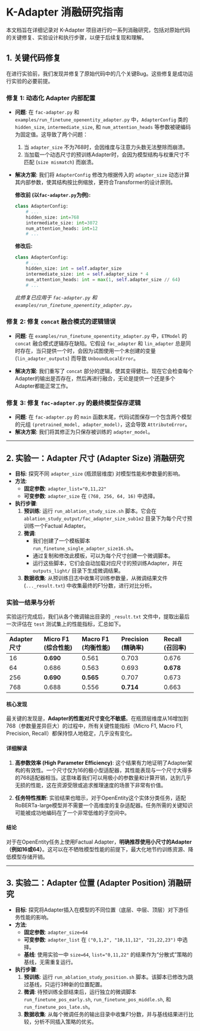 # K-Adapter 消融研究指南

本文档旨在详细记录对 K-Adapter 项目进行的一系列消融研究，包括对原始代码的关键修复、实验设计和执行步骤，以便于后续复现和理解。

## 1. 关键代码修复

在进行实验前，我们发现并修复了原始代码中的几个关键Bug。这些修复是成功运行实验的必要前提。

### 修复 1: 动态化 Adapter 内部配置

- **问题**: 在 `fac-adapter.py` 和 `examples/run_finetune_openentity_adapter.py` 中，`AdapterConfig` 类的 `hidden_size`, `intermediate_size`, 和 `num_attention_heads` 等参数被硬编码为固定值。这导致了两个问题：
    1.  当 `adapter_size` 不为768时，会因维度与注意力头数无法整除而崩溃。
    2.  当加载一个动态尺寸的预训练Adapter时，会因为模型结构与权重尺寸不匹配 (`size mismatch`) 而崩溃。

- **解决方案**: 我们将 `AdapterConfig` 修改为根据传入的 `adapter_size` 动态计算其内部参数，使其结构按比例缩放，更符合Transformer的设计原则。

    **修改前 (以`fac-adapter.py`为例):**
    ```python
    class AdapterConfig:
        # ...
        hidden_size: int=768
        intermediate_size: int=3072
        num_attention_heads: int=12
        # ...
    ```

    **修改后:**
    ```python
    class AdapterConfig:
        # ...
        hidden_size: int = self.adapter_size
        intermediate_size: int = self.adapter_size * 4
        num_attention_heads: int = max(1, self.adapter_size // 64)
        # ...
    ```
    *此修复已应用于 `fac-adapter.py` 和 `examples/run_finetune_openentity_adapter.py`。*

### 修复 2: 修复 `concat` 融合模式的逻辑错误

- **问题**: 在 `examples/run_finetune_openentity_adapter.py` 中，`ETModel` 的 `concat` 融合模式逻辑存在缺陷。它假设 `fac_adapter` 和 `lin_adapter` 总是同时存在，当只提供一个时，会因为试图使用一个未创建的变量 (`lin_adapter_outputs`) 而导致 `UnboundLocalError`。

- **解决方案**: 我们重写了 `concat` 部分的逻辑，使其变得健壮。现在它会检查每个Adapter的输出是否存在，然后再进行融合，无论是提供一个还是多个Adapter都能正常工作。

### 修复 3: 修复 `fac-adapter.py` 的最终模型保存逻辑

- **问题**: 在 `fac-adapter.py` 的 `main` 函数末尾，代码试图保存一个包含两个模型的元组 `(pretrained_model, adapter_model)`，这会导致 `AttributeError`。
- **解决方案**: 我们将其修正为只保存被训练的 `adapter_model`。

---

## 2. 实验一：Adapter 尺寸 (Adapter Size) 消融研究

- **目标**: 探究不同 `adapter_size` (瓶颈层维度) 对模型性能和参数量的影响。
- **方法**:
    - **固定参数**: `adapter_list="0,11,22"`
    - **可变参数**: `adapter_size` 在 `(768, 256, 64, 16)` 中选择。
- **执行步骤**:
    1.  **预训练**: 运行 `run_ablation_study_size.sh` 脚本。它会在 `ablation_study_output/fac_adapter_size_sub1e2` 目录下为每个尺寸预训练一个Factual Adapter。
    2.  **微调**:
        - 我们创建了一个模板脚本 `run_finetune_single_adapter_size16.sh`。
        - 通过复制和修改此模板，可以为每个尺寸创建一个微调脚本。
        - 运行这些脚本，它们会自动加载对应尺寸的预训练Adapter，并在 `outputs_light/` 目录下生成微调结果。
    3.  **数据收集**: 从预训练日志中收集可训练参数量，从微调结果文件 (`..._result.txt`) 中收集最终的F1分数，进行对比分析。

### 实验一结果与分析

实验运行完成后，我们从各个微调输出目录的 `_result.txt` 文件中，提取出最后一次评估在 `test` 测试集上的性能指标，汇总如下。

| Adapter 尺寸 | Micro F1 (综合性能) | Macro F1 (均衡性能) | Precision (精确率) | Recall (召回率) |
| :--- | :--- | :--- | :--- | :--- |
| 16 | **0.690** | 0.561 | 0.703 | 0.676 |
| 64 | 0.686 | 0.563 | 0.693 | **0.678** |
| 256 | **0.690** | **0.565** | 0.707 | 0.673 |
| 768 | 0.688 | 0.556 | **0.714** | 0.663 |

#### 核心发现

最关键的发现是，**Adapter的性能对尺寸变化不敏感**。在瓶颈层维度从16增加到768（参数量差异巨大）的过程中，所有关键性能指标（Micro F1, Macro F1, Precision, Recall）都保持惊人地稳定，几乎没有变化。

#### 详细解读

1.  **高参数效率 (High Parameter Efficiency)**: 这个结果有力地证明了Adapter架构的有效性。一个尺寸仅为16的极小型适配器，其性能表现与一个尺寸大得多的768适配器相当。这意味着我们可以用极小的参数量和计算开销，达到几乎无损的性能，这在资源受限或追求推理速度的场景下非常有价值。

2.  **任务特性推断**: 实验结果也暗示，对于OpenEntity这个实体分类任务，适配RoBERTa-large模型并不需要一个高维度的复杂适配器。任务所需的关键知识可能被成功地编码在了一个非常低维的子空间中。

#### 结论

对于在OpenEntity任务上使用Factual Adapter，**明确推荐使用小尺寸的Adapter（例如16或64）**。这可以在不牺牲模型性能的前提下，最大化地节约训练资源、降低模型存储开销。

---

## 3. 实验二：Adapter 位置 (Adapter Position) 消融研究

- **目标**: 探究将Adapter插入在模型的不同位置（底层、中层、顶层）对下游任务性能的影响。
- **方法**:
    - **固定参数**: `adapter_size=64`
    - **可变参数**: `adapter_list` 在 `("0,1,2", "10,11,12", "21,22,23")` 中选择。
    - **基线**: 使用实验一中 `size=64`, `list="0,11,22"` 的结果作为“分散式”策略的基线，无需重复运行。
- **执行步骤**:
    1.  **预训练**: 运行 `run_ablation_study_position.sh` 脚本。该脚本已修改为跳过基线，只运行3种新的位置配置。
    2.  **微调**: 待预训练全部结束后，运行独立的微调脚本 `run_finetune_pos_early.sh`, `run_finetune_pos_middle.sh`, 和 `run_finetune_pos_late.sh`。
    3.  **数据收集**: 从每个微调任务的输出目录中收集F1分数，并与基线结果进行比较，分析不同插入策略的优劣。